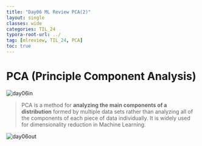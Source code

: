 ```yaml
---
title: "Day06 ML Review PCA(2)"
layout: single
classes: wide
categories: TIL_24
typora-root-url: ../
tag: [mlreview, TIL_24, PCA]
toc: true
---
```


# PCA (Principle Component Analysis) 

<img src="/blog/images/2024-05-21-TIL24_Day6/JPEG image-78DE4E8ECAE9-1.jpeg" alt="day06in">

<br>

>PCA is a method for **analyzing the main components of a distribution** formed by multiple data sets rather than analyzing all of the components of each piece of data individually. It is widely used for dimensionality reduction in Machine Learning.



<img src="/blog/images/2024-05-21-TIL24_Day6/300269DC-C52D-4DF7-8220-F804837186C3.jpeg" alt="day06out">
